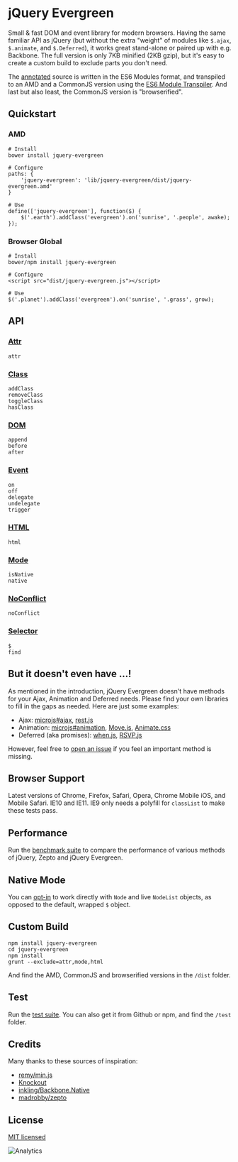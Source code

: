 # jQuery Evergreen

Small & fast DOM and event library for modern browsers.
Having the same familiar API as jQuery (but without the extra "weight" of modules like `$.ajax`, `$.animate`, and `$.Deferred`), it works great stand-alone or paired up with e.g. Backbone.
The full version is only 7KB minified (2KB gzip), but it's easy to create a custom build to exclude parts you don't need.

The [annotated](http://webpro.github.io/jquery-evergreen/doc/) source is written in the ES6 Modules format, and transpiled to an AMD and a CommonJS version using the [ES6 Module Transpiler](http://square.github.io/es6-module-transpiler/). And last but also least, the CommonJS version is "browserified".

## Quickstart

### AMD

    # Install
	bower install jquery-evergreen

	# Configure
	paths: {
		'jquery-evergreen': 'lib/jquery-evergreen/dist/jquery-evergreen.amd'
	}

	# Use
	define(['jquery-evergreen'], function($) {
		$('.earth').addClass('evergreen').on('sunrise', '.people', awake);
	});

### Browser Global

    # Install
	bower/npm install jquery-evergreen

	# Configure
	<script src="dist/jquery-evergreen.js"></script>

	# Use
	$('.planet').addClass('evergreen').on('sunrise', '.grass', grow);

## API

### [Attr](http://webpro.github.io/jquery-evergreen/je/attr.html)

	attr

### [Class](http://webpro.github.io/jquery-evergreen/je/class.html)

	addClass
	removeClass
	toggleClass
	hasClass

### [DOM](http://webpro.github.io/jquery-evergreen/je/dom.html)

	append
	before
	after

### [Event](http://webpro.github.io/jquery-evergreen/je/event.html)

	on
	off
	delegate
	undelegate
	trigger

### [HTML](http://webpro.github.io/jquery-evergreen/je/html.html)

	html

### [Mode](http://webpro.github.io/jquery-evergreen/je/mode.html)

	isNative
	native

### [NoConflict](http://webpro.github.io/jquery-evergreen/je/noconflict.html)

	noConflict

### [Selector](http://webpro.github.io/jquery-evergreen/je/selector.html)

	$
	find

## But it doesn't even have ...!

As mentioned in the introduction, jQuery Evergreen doesn't have methods for your Ajax, Animation and Deferred needs. Please find your own libraries to fill in the gaps as needed. Here are just some examples:

* Ajax: [microjs#ajax](http://microjs.com/#ajax), [rest.js](https://github.com/cujojs/rest)
* Animation: [microjs#animation](http://microjs.com/#animation), [Move.js](http://visionmedia.github.io/move.js/), [Animate.css](https://daneden.me/animate/)
* Deferred (aka promises): [when.js](https://github.com/cujojs/when), [RSVP.js](https://github.com/tildeio/rsvp.js)

However, feel free to [open an issue](https://github.com/webpro/jquery-evergreen/issues) if you feel an important method is missing.

## Browser Support

Latest versions of Chrome, Firefox, Safari, Opera, Chrome Mobile iOS, and Mobile Safari. IE10 and IE11. IE9 only needs a polyfill for `classList` to make these tests pass.

## Performance

Run the [benchmark suite](http://webpro.github.io/jquery-evergreen/benchmark/) to compare the performance of various methods of jQuery, Zepto and jQuery Evergreen.

## Native Mode

You can [opt-in](http://webpro.github.io/jquery-evergreen/je/mode.html) to work directly with `Node` and live `NodeList` objects, as opposed to the default, wrapped `$` object.

## Custom Build

	npm install jquery-evergreen
	cd jquery-evergreen
	npm install
	grunt --exclude=attr,mode,html

And find the AMD, CommonJS and browserified versions in the `/dist` folder.

## Test

Run the [test suite](http://webpro.github.io/jquery-evergreen/test/). You can also get it from Github or npm, and find the `/test` folder.

## Credits

Many thanks to these sources of inspiration:

* [remy/min.js](https://github.com/remy/min.js)
* [Knockout](https://github.com/knockout/knockout/blob/master/src/utils.js)
* [inkling/Backbone.Native](https://github.com/inkling/backbone.native/blob/master/backbone.native.js)
* [madrobby/zepto](https://github.com/madrobby/zepto/)

## License

[MIT licensed](http://webpro.mit-license.org)

![Analytics](https://ga-beacon.appspot.com/UA-17415234-3/jquery-evergreen/readme?pixel)

